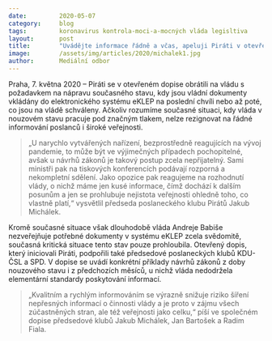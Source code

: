 ```yaml
---
date:         2020-05-07
category:     blog
tags:         koronavirus kontrola-moci-a-mocných vláda legisltiva
layout:       post
title:        "Uvádějte informace řádně a včas, apeluji Piráti v otevřeném dopisu vládě"
image:        /assets/img/articles/2020/michalek1.jpg
author:       Mediální odbor
---  
```


 

Praha, 7. května 2020 – Piráti se v otevřeném dopise obrátili na vládu s požadavkem na nápravu současného stavu, kdy jsou vládní dokumenty vkládány do elektronického systému eKLEP na poslední chvíli nebo až poté, co jsou na vládě schváleny. Ačkoliv rozumíme současné situaci, kdy vláda v nouzovém stavu pracuje pod značným tlakem, nelze rezignovat na řádné informování poslanců i široké veřejnosti.

> „U narychlo vytvářených nařízení, bezprostředně reagujících na vývoj pandemie, to může být ve výjimečných případech pochopitelné, avšak u návrhů zákonů je takový postup zcela nepřijatelný. Sami ministři pak na tiskových konferencích podávají rozporná a nekompletní sdělení. Jako opozice pak reagujeme na rozhodnutí vlády, o nichž máme jen kusé informace, čímž dochází k dalším posunům a jen se prohlubuje nejistota veřejnosti ohledně toho, co vlastně platí,“ vysvětlil předseda poslaneckého klubu Pirátů Jakub Michálek.

Kromě současné situace však dlouhodobě vláda Andreje Babiše nezveřejňuje potřebné dokumenty v systému eKLEP zcela svědomitě, současná kritická situace tento stav pouze prohloubila. Otevřený dopis, který iniciovali Piráti, podpořili také předsedové poslaneckých klubů KDU-ČSL a SPD. V dopise se uvádí konkrétní příklady návrhů zákonů z doby nouzového stavu i z předchozích měsíců, u nichž vláda nedodržela elementární standardy poskytování informací.

> „Kvalitním a rychlým informováním se výrazně snižuje riziko šíření nepřesných informací o činnosti vlády a je proto v zájmu všech zúčastněných stran, ale též veřejnosti jako celku,“ píší ve společném dopise předsedové klubů Jakub Michálek, Jan Bartošek a Radim Fiala.

